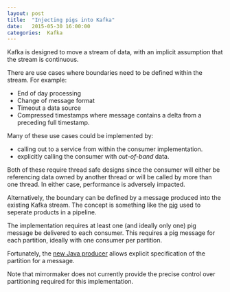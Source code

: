 ```yaml
---
layout: post
title:  "Injecting pigs into Kafka"
date:   2015-05-30 16:00:00
categories:  Kafka
---
```


Kafka is designed to move a stream of data, 
with an implicit assumption that the stream is continuous. 

There are use cases where boundaries need to be defined within the stream.
For example:

* End of day processing
* Change of message format
* Timeout a data source
* Compressed timestamps where message contains a delta from a preceding full timestamp.

Many of these use cases could be implemented by:

* calling out to a service from within the consumer implementation.
* explicitly calling the consumer with _out-of-band_ data.

Both of these require thread safe designs since the consumer will either be referencing data owned by another thread or
will be called by more than one thread. In either case, performance is adversely impacted. 

Alternatively, the boundary can be defined by a message produced into the existing Kafka stream.
The concept is something like the [pig](http://en.wikipedia.org/wiki/Pigging) used to seperate products in a pipeline. 

The implementation requires at least one (and ideally only one) pig message be delivered to each consumer.
This requires a pig message for each partition, ideally with one consumer per partition.

Fortunately, the [new Java producer](http://kafka.apache.org/082/javadoc/index.html) allows explicit specification of the partition for a message.

Note that mirrormaker does not currently provide the precise control over partitioning required for this implementation.








